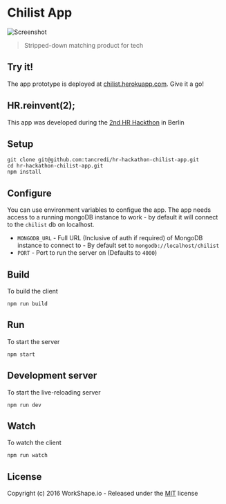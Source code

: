 # Chilist App

![Screenshot](http://i.cubeupload.com/kEcIm5.png)

> Stripped-down matching product for tech

## Try it!

The app prototype is deployed at [chilist.herokuapp.com](http://chilist.herokuapp.com/). Give it a go!

## HR.reinvent(2);

This app was developed during the [2nd HR Hackthon](http://www.hrhackathon.net) in Berlin

## Setup

    git clone git@github.com:tancredi/hr-hackathon-chilist-app.git
    cd hr-hackathon-chilist-app.git
    npm install

## Configure

You can use environment variables to configue the app.
The app needs access to a running mongoDB instance to work - by default it will connect to the `chilist` db on localhost.

* `MONGODB_URL` - Full URL (Inclusive of auth if required) of MongoDB instance to connect to - By default set to `mongodb://localhost/chilist`
* `PORT` - Port to run the server on (Defaults to `4000`)

## Build

To build the client

    npm run build

## Run

To start the server

    npm start

## Development server

To start the live-reloading server

    npm run dev

## Watch

To watch the client

    npm run watch

## License

Copyright (c) 2016 WorkShape.io - Released under the [MIT](https://github.com/tancredi/hr-hackathon-chilist-app/blob/master/LICENSE) license